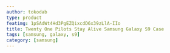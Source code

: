 ```yaml
---
author: tokodab
type: product
featimg: 1pSAdWt4Hd3PgEZQixcdD6x39zLlA-IIo
title: Twenty One Pilots Stay Alive Samsung Galaxy S9 Case
tags: [samsung, galaxy, s9]
category: [samsung]
---
```

